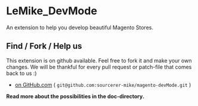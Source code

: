 LeMike_DevMode
==============

An extension to help you develop beautiful Magento Stores.

Find / Fork / Help us
---------------------

This extension is on github available.
Feel free to fork it and make your own changes.
We will be thankful for every pull request or patch-file that comes back to us :)

* [on GitHub.com](https://github.com/sourcerer-mike/magento-devMode)
  ( `git@github.com:sourcerer-mike/magento-devMode.git` )


**Read more about the possibilities in the doc-directory.**
